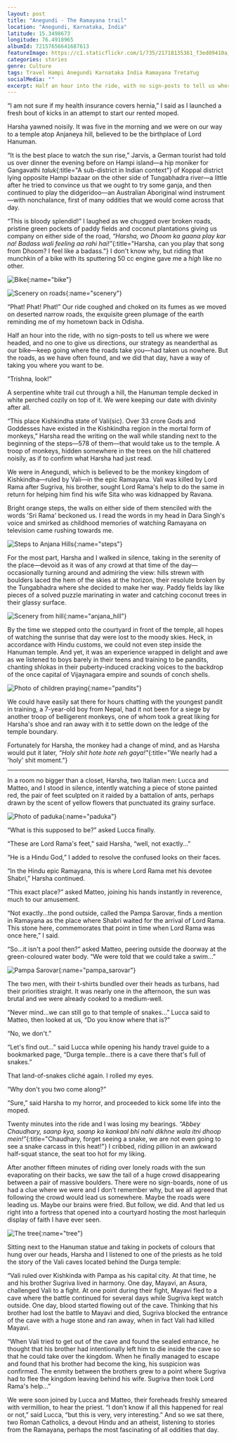 ```yaml
---
layout: post
title: "Anegundi - The Ramayana trail"
location: "Anegundi, Karnataka, India"
latitude: 15.3498673
longitude: 76.4918965
albumId: 72157656641687613
featureImage: https://c1.staticflickr.com/1/735/21718135361_f3ed09410a_b.jpg
categories: stories
genre: Culture
tags: Travel Hampi Anegundi Karnataka India Ramayana TretaYug
socialMedia: ""
excerpt: Half an hour into the ride, with no sign-posts to tell us where we were headed, and no one to give us directions, our strategy as neanderthal as our bike—keep going where the roads take you—had taken us nowhere. But the roads, as we have often found, and we did that day, have a way of taking you where you want to be.
---
```


“I am not sure if my health insurance covers hernia,” I said as I launched a fresh bout of kicks in an attempt to start our rented moped. 
 
Harsha yawned noisily. It was five in the morning and we were on our way to a temple atop Anjaneya hill, believed to be the birthplace of Lord Hanuman.
 
“It is the best place to watch the sun rise,” Jarvis, a German tourist had told us over dinner the evening before on Hampi island—a hip moniker for Gangavathi _taluk_{:title="A sub-district in Indian context"} of Koppal district lying opposite Hampi bazaar on the other side of Tungabhadra river—a little after he tried to convince us that we ought to try some ganja, and then continued to play the didgeridoo—an Australian Aboriginal wind instrument—with nonchalance, first of many oddities that we would come across that day. 
 
“This is bloody splendid!” I laughed as we chugged over broken roads, pristine green pockets of paddy fields and coconut plantations giving us company on either side of the road, _“Harsha, wo Dhoom ka gaana play kar na! Badass wali feeling aa rahi hai!”_{:title="Harsha, can you play that song from Dhoom? I feel like a badass."} I don't know why, but riding that munchkin of a bike with its sputtering 50 cc engine gave me a _high_ like no other. 
 
![Bike](){:name="bike"}
 
![Scenery on roads](){:name="scenery"}
 
“Phat! Phat! Phat!” Our ride coughed and choked on its fumes as we moved on deserted narrow roads, the exquisite green plumage of the earth reminding me of my hometown back in Odisha.
 
Half an hour into the ride, with no sign-posts to tell us where we were headed, and no one to give us directions, our strategy as neanderthal as our bike—keep going where the roads take you—had taken us nowhere. But the roads, as we have often found, and we did that day, have a way of taking you where you want to be. 
 
“Trishna, look!”
 
A serpentine white trail cut through a hill, the Hanuman temple decked in white perched cozily on top of it. We were keeping our date with divinity after all. 
 
“This place Kishkindha state of Vali(sic). Over 33 crore Gods and Goddesses have existed in the Kishkindha region in the mortal form of monkeys,” Harsha read the writing on the wall while standing next to the beginning of the steps—578 of them—that would take us to the temple. A troop of monkeys, hidden somewhere in the trees on the hill chattered noisily, as if to confirm what Harsha had just read.  
 
We were in Anegundi, which is believed to be the monkey kingdom of Kishkindha—ruled by Vali—in the epic Ramayana. Vali was killed by Lord Rama after Sugriva, his brother, sought Lord Rama's help to do the same in return for helping him find his wife Sita who was kidnapped by Ravana. 
 
Bright orange steps, the walls on either side of them stenciled with the words 'Sri Rama' beckoned us. I read the words in my head in Dara Singh's voice and smirked as childhood memories of watching Ramayana on television came rushing towards me.
 
![Steps to Anjana Hills](){:name="steps"}
 
For the most part, Harsha and I walked in silence, taking in the serenity of the place—devoid as it was of any crowd at that time of the day—occasionally turning around and admiring the view: hills strewn with boulders laced the hem of the skies at the horizon, their resolute broken by the Tungabhadra where she decided to make her way. Paddy fields lay like pieces of a solved puzzle marinating in water and catching coconut trees in their glassy surface.     
 
![Scenery from hill](){:name="anjana_hill"}
 
By the time we stepped onto the courtyard in front of the temple, all hopes of watching the sunrise that day were lost to the moody skies. Heck, in accordance with Hindu customs, we could not even step inside the Hanuman temple. And yet, it was an experience wrapped in delight and awe as we listened to boys barely in their teens and training to be pandits, chanting shlokas in their puberty-induced cracking voices to the backdrop of the once capital of Vijaynagara empire and sounds of conch shells. 
 
![Photo of children praying](){:name="pandits"}
 
We could have easily sat there for hours chatting with the youngest pandit in training, a 7-year-old boy from Nepal, had it not been for a  siege by another troop of belligerent monkeys, one of whom took a great liking for Harsha's shoe and ran away with it to settle down on the ledge of the temple boundary. 
 
Fortunately for Harsha, the monkey had a change of mind, and as Harsha would put it later, _“Holy shit hote hote reh gaya!"_{:title="We nearly had a 'holy' shit moment."}
 
***
 
In a room no bigger than a closet, Harsha, two Italian men: Lucca and Matteo, and I stood in silence, intently watching a piece of stone painted red, the pair of feet sculpted on it raided by a battalion of ants, perhaps drawn by the scent of yellow flowers that punctuated its grainy surface.
 
![Photo of paduka](){:name="paduka"}
 
“What is this supposed to be?” asked Lucca finally.
 
“These are Lord Rama's feet,” said Harsha, “well, not exactly...”
 
“He is a Hindu God,” I added to resolve the confused looks on their faces. 
 
“In the Hindu epic Ramayana, this is where Lord Rama met his devotee Shabri,” Harsha continued.
 
“This exact place?” asked Matteo, joining his hands instantly in reverence, much to our amusement. 
 
“Not exactly...the pond outside, called the Pampa Sarovar, finds a mention in Ramayana as the place where Shabri waited for the arrival of Lord Rama. This stone here, commemorates that point in time when Lord Rama was once here,” I said. 
 
“So...it isn't a pool then?” asked Matteo, peering outside the doorway at the green-coloured water body. “We were told that we could take a swim...”  
 
![Pampa Sarovar](){:name="pampa_sarovar"}
 
The two men, with their t-shirts bundled over their heads as turbans, had their priorities straight. It was nearly one in the afternoon, the sun was brutal and we were already cooked to a medium-well. 
 
“Never mind...we can still go to that temple of snakes...” Lucca said to Matteo, then looked at us, “Do you know where that is?”
 
“No, we don't.” 
 
“Let's find out...” said Lucca while opening his handy travel guide to a bookmarked page, “Durga temple...there is a cave there that's full of snakes.”
 
That land-of-snakes cliché again. I rolled my eyes.
 
“Why don't you two come along?”
 
“Sure,” said Harsha to my horror, and proceeded to kick some life into the moped. 
 
Twenty minutes into the ride and I was losing my bearings. _“Abbey Chaudhary, saanp kya, saanp ka kankaal bhi nahi dikhne wala itni dhoop mein!”_{:title="Chaudhary, forget seeing a snake, we are not even going to see a snake carcass in this heat!"} I cribbed, riding pillion in an awkward half-squat stance, the seat too hot for my liking. 
 
After another fifteen minutes of riding over lonely roads with the sun evaporating on their backs, we saw the tail of a huge crowd disappearing between a pair of massive boulders. There were no sign-boards, none of us had a clue where we were and I don't remember why, but we all agreed that following the crowd would lead us somewhere. Maybe the roads were leading us. Maybe our brains were fried. But follow, we did. And that led us right into a fortress that opened into a courtyard hosting the most harlequin display of faith I have ever seen. 
 
![The tree](){:name="tree"}
 
Sitting next to the Hanuman statue and taking in pockets of colours that hung over our heads, Harsha and I listened to one of the priests as he told the story of the Vali caves located behind the Durga temple: 
 
“Vali ruled over Kishkinda with Pampa as his capital city. At that time, he and his brother Sugriva lived in harmony. One day, Mayavi, an Asura, challenged Vali to a fight. At one point during their fight, Mayavi fled to a cave where the battle continued for several days while Sugriva kept watch outside. One day, blood started flowing out of the cave. Thinking that his brother had lost the battle to Mayavi and died, Sugriva blocked the entrance of the cave with a huge stone and ran away, when in fact Vali had killed Mayavi. 
 
“When Vali tried to get out of the cave and found the sealed entrance, he thought that his brother had intentionally left him to die inside the cave so that he could take over the kingdom. When he finally managed to escape and found that his brother had become the king, his suspicion was confirmed. The enmity between the brothers grew to a point where Sugriva had to flee the kingdom leaving behind his wife. Sugriva then took Lord Rama's help...”
 
We were soon joined by Lucca and Matteo, their foreheads freshly smeared with vermillion, to hear the priest. “I don't know if all this happened for real or not,” said Lucca, “but this is very, very interesting.” And so we sat there, two Roman Catholics, a devout Hindu and an atheist, listening to stories from the Ramayana, perhaps the most fascinating of all oddities that day.